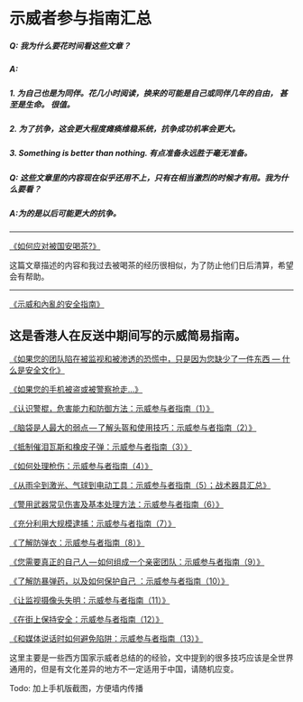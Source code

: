 # 示威者参与指南汇总
##### Q: 我为什么要花时间看这些文章？

##### A:

##### 1. 为自己也是为同伴。花几小时阅读，换来的可能是自己或同伴几年的自由， 甚至是生命。 很值。
##### 2. 为了抗争，这会更大程度瘫痪维稳系统，抗争成功机率会更大。
##### 3. Something is better than nothing. 有点准备永远胜于毫无准备。


##### Q: 这些文章里的内容现在似乎还用不上，只有在相当激烈的时候才有用。我为什么要看？

##### A:为的是以后可能更大的抗争。

---
                                        
      
[《如何应对被国安喝茶?》](https://project-gutenberg.github.io/Pincong/post/7e7abfba464bd251d28ae31cee522771/)

这篇文章描述的内容和我过去被喝茶的经历很相似，为了防止他们日后清算，希望会有帮助。  

---

[《示威和內亂的安全指南》](https://www.advantageengagement.com/content_detail.php?id_cr=1119382)

这是香港人在反送中期间写的示威简易指南。
---

[《如果您的团队陷在被监视和被渗透的恐慌中，只是因为您缺少了一件东西 — 什么是安全文化》](https://iyouport.substack.com/p/as60-)

[《如果您的手机被盗或被警察抢走…》](https://iyouport.substack.com/p/a5e)

[《认识警棍，危害能力和防御方法：示威参与者指南（1）》](https://iyouport.substack.com/p/1-a8b)

[《脑袋是人最大的弱点 — 了解头盔和使用技巧：示威参与者指南（2）》](https://iyouport.substack.com/p/-2-553)

[《抵制催泪瓦斯和橡皮子弹：示威参与者指南（3）》](https://iyouport.substack.com/p/3-b5e)

[《如何处理枪伤：示威参与者指南（4）》](https://iyouport.substack.com/p/4-785)

[《从雨伞到激光、气球到电动工具：示威参与者指南（5）；战术器具汇总》](https://iyouport.substack.com/p/5-12b)

[《警用武器常见伤害及基本处理方法：示威参与者指南（6）》](https://iyouport.substack.com/p/6-6c2)

[《充分利用大规模逮捕：示威参与者指南（7）》](https://iyouport.substack.com/p/7-579)

[《了解防弹衣：示威参与者指南（8）》](https://iyouport.substack.com/p/8-360)

[《您需要真正的自己人 — 如何组成一个亲密团队：示威参与者指南（9）》](https://iyouport.substack.com/p/-9)

[《了解防暴弹药，以及如何保护自己 ：示威参与者指南（10）》](https://iyouport.substack.com/p/-10)

[《让监视摄像头失明：示威参与者指南（11）》](https://iyouport.substack.com/p/11)

[《在街上保持安全：示威参与者指南（12）》](https://iyouport.substack.com/p/12-240)

[《和媒体说话时如何避免陷阱：示威参与者指南（13）》](https://iyouport.substack.com/p/13-e19)

这里主要是一些西方国家示威者总结的的经验，文中提到的很多技巧应该是全世界通用的，但是有文化差异的地方不一定适用于中国，请随机应变。

  Todo: 加上手机版截图，方便墙内传播
